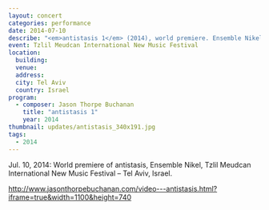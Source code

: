 ```yaml
---
layout: concert
categories: performance
date: 2014-07-10
describe: "<em>antistasis 1</em> (2014), world premiere. Ensemble Nikel."
event: Tzlil Meudcan International New Music Festival
location:
  building:
  venue:
  address:
  city: Tel Aviv
  country: Israel
program:
  - composer: Jason Thorpe Buchanan
    title: "antistasis 1"
    year: 2014
thumbnail: updates/antistasis_340x191.jpg
tags:
  - 2014
---
```


Jul. 10, 2014: World premiere of antistasis, Ensemble Nikel, Tzlil Meudcan International New Music Festival – Tel Aviv, Israel.

http://www.jasonthorpebuchanan.com/video---antistasis.html?iframe=true&width=1100&height=740
